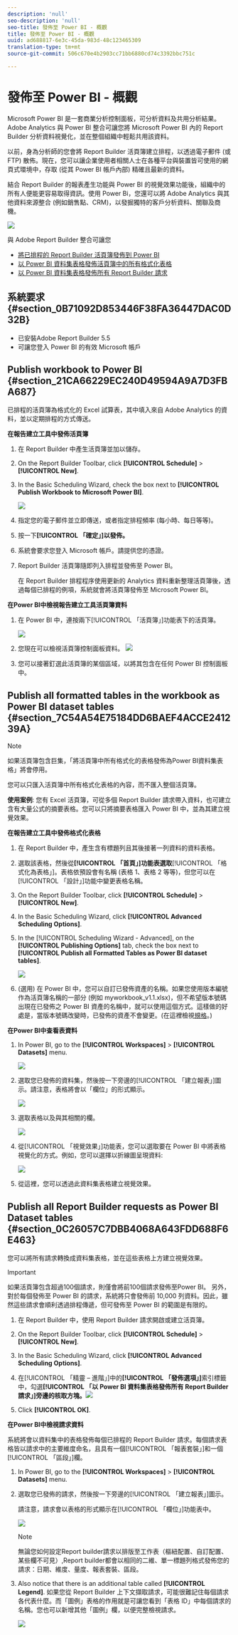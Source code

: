 ```yaml
---
description: 'null'
seo-description: 'null'
seo-title: 發佈至 Power BI - 概觀
title: 發佈至 Power BI - 概觀
uuid: ad688817-6e3c-45da-983d-48c123465309
translation-type: tm+mt
source-git-commit: 506c670e4b2903cc71bb6880cd74c3392bbc751c

---
```



# 發佈至 Power BI - 概觀

Microsoft Power BI 是一套商業分析控制面板，可分析資料及共用分析結果。Adobe Analytics 與 Power BI 整合可讓您將 Microsoft Power BI 內的 Report Builder 分析資料視覺化，並在整個組織中輕鬆共用該資料。

以前，身為分析師的您會將 Report Builder 活頁簿建立排程，以透過電子郵件 (或 FTP) 散佈。現在，您可以讓企業使用者相關人士在各種平台與裝置皆可使用的網頁式環境中，存取 (從其 Power BI 帳戶內部) 精確且最新的資料。

結合 Report Builder 的報表產生功能與 Power BI 的視覺效果功能後，組織中的所有人便能更容易取得資訊。使用 Power Bi，您還可以將 Adobe Analytics 與其他資料來源整合 (例如銷售點、CRM)，以發掘獨特的客戶分析資料、關聯及商機。

![](assets/aaplusbi.png)

與 Adobe Report Builder 整合可讓您

* [將已排程的 Report Builder 活頁簿發佈到 Power BI](../../../analyze/report-builder/whats-new-arb.md#section_21CA66229EC240D49594A9A7D3FBA687)
* [以 Power BI 資料集表格發佈活頁簿中的所有格式化表格](../../../analyze/report-builder/whats-new-arb.md#section_7C54A54E75184DD6BAEF4ACCE241239A)
* [以 Power BI 資料集表格發佈所有 Report Builder 請求](../../../analyze/report-builder/whats-new-arb.md#section_0C26057C7DBB4068A643FDD688F6E463)

## 系統要求 {#section_0B71092D853446F38FA36447DAC0D32B}

* 已安裝Adobe Report Builder 5.5 [](../../../analyze/report-builder/setup/t-install-arb.md#task_0CA66703882F469EB6DBD9298975D6C3)
* 可讓您登入 Power BI 的有效 Microsoft 帳戶

## Publish workbook to Power BI {#section_21CA66229EC240D49594A9A7D3FBA687}

已排程的活頁簿為格式化的 Excel 試算表，其中填入來自 Adobe Analytics 的資料，並以定期排程的方式傳送。

**在報告建立工具中發佈活頁簿**

1. 在 Report Builder 中產生活頁簿並加以儲存。
1. On the Report Builder Toolbar, click **[!UICONTROL Schedule]** &gt; **[!UICONTROL New]**.

1. In the Basic Scheduling Wizard, check the box next to **[!UICONTROL Publish Workbook to Microsoft Power BI]**.

   ![](assets/simple-schedule-wizard.png)

1. 指定您的電子郵件並立即傳送，或者指定排程頻率 (每小時、每日等等)。
1. 按一下&#x200B;**[!UICONTROL 「確定」]以發佈。**
1. 系統會要求您登入 Microsoft 帳戶。請提供您的憑證。
1. Report Builder 活頁簿隨即列入排程並發佈至 Power BI。

   在 Report Builder 排程程序使用更新的 Analytics 資料重新整理活頁簿後，透過每個已排程的例項，系統就會將活頁簿發佈至 Microsoft Power BI。

**在Power BI中檢視報告建立工具活頁簿資料**

1. 在 Power BI 中，連按兩下[!UICONTROL 「活頁簿」]功能表下的活頁簿。

   ![](assets/workbooks-power-bi.png)

1. 您現在可以檢視活頁簿控制面板資料。  ![](assets/view-data-pbi.png)

1. 您可以接著釘選此活頁簿的某個區域，以將其包含在任何 Power BI 控制面板中。

## Publish all formatted tables in the workbook as Power BI dataset tables {#section_7C54A54E75184DD6BAEF4ACCE241239A}

>[!NOTE]
>
>如果活頁簿包含巨集，「將活頁簿中所有格式化的表格發佈為Power BI資料集表格」將會停用。

您可以只匯入活頁簿中所有格式化表格的內容，而不匯入整個活頁簿。

**使用案例**: 您有 Excel 活頁簿，可從多個 Report Builder 請求帶入資料，也可建立含有大量公式的摘要表格。您可以只將摘要表格匯入 Power BI 中，並為其建立視覺效果。

**在報告建立工具中發佈格式化表格**

1. 在 Report Builder 中，產生含有標題列且其後接著一列資料的資料表格。
1. 選取該表格，然後從&#x200B;**[!UICONTROL 「首頁」]功能表選取**[!UICONTROL 「格式化為表格」]。表格依預設會有名稱 (表格 1、表格 2 等等)，但您可以在[!UICONTROL 「設計」]功能中變更表格名稱。

1. On the Report Builder Toolbar, click **[!UICONTROL Schedule]** &gt; **[!UICONTROL New]**.

1. In the Basic Scheduling Wizard, click **[!UICONTROL Advanced Scheduling Options]**.
1. In the [!UICONTROL Scheduling Wizard - Advanced], on the **[!UICONTROL Publishing Options]** tab, check the box next to **[!UICONTROL Publish all Formatted Tables as Power BI dataset tables]**.

   ![](assets/advanced-schedule-wizard2.png)

1. (選用) 在 Power BI 中，您可以自訂已發佈資產的名稱。如果您使用版本編號作為活頁簿名稱的一部分 (例如 myworkbook_v1.1.xlsx)，但不希望版本號碼出現在已發佈之 Power BI 資產的名稱中，就可以使用這個方式。這樣做的好處是，當版本號碼改變時，已發佈的資產不會變更。(在這裡檢視[規格](../../../analyze/report-builder/c-publish-power-bi/specifications-limits.md#concept_1B6522B4D7A9482680198F125D94EEFD)。)

**在Power BI中查看表資料**

1. In Power BI, go to the **[!UICONTROL Workspaces]** &gt; **[!UICONTROL Datasets]** menu.

   ![](assets/datasets-menu.png)

1. 選取您已發佈的資料集，然後按一下旁邊的[!UICONTROL 「建立報表」]圖示。請注意，表格將會以「欄位」的形式顯示。

   ![](assets/formatted-tables.png)

1. 選取表格以及與其相關的欄。

   ![](assets/view-table-dataset.png)

1. 從[!UICONTROL 「視覺效果」]功能表，您可以選取要在 Power BI 中將表格視覺化的方式。例如，您可以選擇以折線圖呈現資料:

   ![](assets/bi-line-graph.png)

1. 從這裡，您可以透過此資料集表格建立視覺效果。

## Publish all Report Builder requests as Power BI Dataset tables {#section_0C26057C7DBB4068A643FDD688F6E463}

您可以將所有請求轉換成資料集表格，並在這些表格上方建立視覺效果。

>[!IMPORTANT]
>
>如果活頁簿包含超過100個請求，則僅會將前100個請求發佈至Power BI。 另外，對於每個發佈至 Power BI 的請求，系統將只會發佈前 10,000 列資料。因此，雖然這些請求會順利透過排程傳遞，但可發佈至 Power BI 的範圍是有限的。

1. 在 Report Builder 中，使用 Report Builder 請求開啟或建立活頁簿。
1. On the Report Builder Toolbar, click **[!UICONTROL Schedule]** &gt; **[!UICONTROL New]**.

1. In the Basic Scheduling Wizard, click **[!UICONTROL Advanced Scheduling Options]**.
1. 在[!UICONTROL 「精靈 – 進階」]中的&#x200B;**[!UICONTROL 「發佈選項」]**&#x200B;索引標籤中，勾選&#x200B;**[!UICONTROL 「以 Power BI 資料集表格發佈所有 Report Builder 請求」]旁邊的核取方塊。**![](assets/advanced-schedule-wizard2.png)

1. Click **[!UICONTROL OK]**.

**在Power BI中檢視請求資料**

系統將會以資料集中的表格發佈每個已排程的 Report Builder 請求。每個請求表格皆以請求中的主要維度命名，且具有一個[!UICONTROL 「報表套裝」]和一個[!UICONTROL 「區段」]欄。

1. In Power BI, go to the **[!UICONTROL Workspaces]** &gt; **[!UICONTROL Datasets]** menu.

1. 選取您已發佈的請求，然後按一下旁邊的[!UICONTROL 「建立報表」]圖示。

   請注意，請求會以表格的形式顯示在[!UICONTROL 「欄位」]功能表中。

   ![](assets/published-requests.png)

   >[!NOTE]
   >
   >無論您如何設定Report builder請求以排版至工作表（樞紐配置、自訂配置、某些欄不可見）,Report builder都會以相同的二維、單一標題列格式發佈您的請求：日期、維度、量度、報表套裝、區段。

1. Also notice that there is an additional table called **[!UICONTROL Legend]**. 如果您從 Report Builder 上下文擷取請求，可能很難記住每個請求各代表什麼。而「圖例」表格的作用就是可讓您看到「表格 ID」中每個請求的名稱。您也可以新增其他「圖例」欄，以便完整檢視請求。

   ![](assets/legend-table.png)

